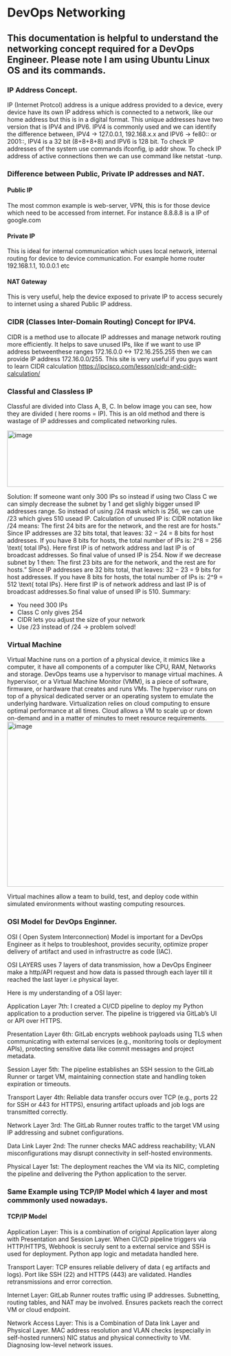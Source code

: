 # DevOps Networking
## This documentation is helpful to understand the networking concept required for a DevOps Engineer. Please note I am using Ubuntu Linux OS and its commands.
### IP Address Concept.
IP (Internet Protcol) address is a unique address provided to a device, every device have its own IP address which is connected to a network, like our home address but this is in a digital format.
This unique addresses have two version that is IPV4 and IPV6. IPV4 is commonly used and we can identify the difference between, IPV4 -> 127.0.0.1, 192.168.x.x and IPV6 -> fe80:: or 2001::, IPV4 is a 32 bit (8+8+8+8) and IPV6 is 128 bit. To check IP addresses of the system use commands ifconfig, ip addr show. To check IP address of active connections then we can use command like netstat -tunp. 
### Difference between Public, Private IP addresses and NAT.
#### Public IP
The most common example is web-server, VPN, this is for those device which need to be accessed from internet. For instance 8.8.8.8 is a IP of google.com
#### Private IP
This is ideal for internal communication which uses local network, internal routing for device to device communication. For example home router 192.168.1.1, 10.0.0.1 etc
#### NAT Gateway
This is very useful, help the device exposed to private IP to access securely to internet using a shared Public IP address.
### CIDR (Classes Inter-Domain Routing) Concept for IPV4.
CIDR is a method use to allocate IP addresses and manage network routing more efficiently. It helps to save unused IPs, like if we want to use  IP address betweenthese ranges 172.16.0.0 <-> 172.16.255.255 then we can provide IP address 172.16.0.0/255. This site is very useful if you guys want to learn CIDR calculation https://ipcisco.com/lesson/cidr-and-cidr-calculation/
### Classful and Classless IP
Classful are divided into Class A, B, C. In below image you can see, how they are divided ( here rooms = IP). This is an old method and there is wastage of IP addresses and complicated networking rules.

<img width="509" height="131" alt="image" src="https://github.com/user-attachments/assets/98aabb79-86bd-4e85-b7b7-30e4f6f6fb8b" />

Solution: If someone want only 300 IPs so instead if using two Class C we can simply decrease the subnet by 1 and get slighly bigger unsed IP addresses range.
So instead of using /24 mask which is 256, we can use /23 which gives 510 usead IP.
Calculation of unused IP is:
CIDR notation like /24 means:
The first 24 bits are for the network, and the rest are for hosts.”
Since IP addresses are 32 bits total, that leaves: 32 − 24 = 8 bits for host addresses.
If you have 8 bits for hosts, the total number of IPs is:
2^8 = 256 \text{ total IPs}. Here first IP is of network address and last IP is of broadcast addresses. So final value of unsed IP is 254.
Now if we decrease subnet by 1 then:
The first 23 bits are for the network, and the rest are for hosts.”
Since IP addresses are 32 bits total, that leaves: 32 − 23 = 9 bits for host addresses.
If you have 8 bits for hosts, the total number of IPs is:
2^9 = 512 \text{ total IPs}. Here first IP is of network address and last IP is of broadcast addresses.So final value of unsed IP is 510.
Summary:
- You need 300 IPs
- Class C only gives 254
- CIDR lets you adjust the size of your network
- Use /23 instead of /24 → problem solved!
### Virtual Machine
Virtual Machine runs on a portion of a physical device, it mimics like a computer, it have all components of a computer like CPU, RAM, Networks and storage.
DevOps teams use a hypervisor to manage virtual machines. A hypervisor, or a Virtual Machine Monitor (VMM), is a piece of software, firmware, or hardware that creates and runs VMs.
The hypervisor runs on top of a physical dedicated server or an operating system to emulate the underlying hardware.
Virtualization relies on cloud computing to ensure optimal performance at all times. Cloud allows a VM to scale up or down on-demand and in a matter of minutes to meet resource requirements.
<img width="623" height="384" alt="image" src="https://github.com/user-attachments/assets/562fa448-236c-49ec-b4e2-83dab51e4ff3" />

Virtual machines allow a team to build, test, and deploy code within simulated environments without wasting computing resources.
### OSI Model for DevOps Enginner.
OSI ( Open System Interconnection) Model is important for a DevOps Engineer as it helps to troubleshoot, provides security, optimize proper delivery of artifact and used in infrastructre as code (IAC).

OSI LAYERS uses 7 layers of data transmission, how a DevOps Engineer make a http/API request and how data is passed through each layer till it reached the last layer i.e physical layer.

Here is my understanding of a OSI layer:

Application Layer 7th: I created a CI/CD pipeline to deploy my Python application to a production server. The pipeline is triggered via GitLab’s UI or API over HTTPS.
   
Presentation Layer 6th: GitLab encrypts webhook payloads using TLS when communicating with external services (e.g., monitoring tools or deployment APIs), protecting sensitive data like commit messages and project metadata.
   
Session Layer 5th: The pipeline establishes an SSH session to the GitLab Runner or target VM, maintaining connection state and handling token expiration or timeouts.
   
Transport Layer 4th: Reliable data transfer occurs over TCP (e.g., ports 22 for SSH or 443 for HTTPS), ensuring artifact uploads and job logs are transmitted correctly.
   
Network Layer 3rd: The GitLab Runner routes traffic to the target VM using IP addressing and subnet configurations.
   
Data Link Layer 2nd: The runner checks MAC address reachability; VLAN misconfigurations may disrupt connectivity in self-hosted environments.
   
Physical Layer 1st: The deployment reaches the VM via its NIC, completing the pipeline and delivering the Python application to the server.

### Same Example using  TCP/IP Model which 4 layer and most commmonly used nowadays.
#### TCP/IP Model

Application Layer: This is a combination of original Application layer along with Presentation and Session Layer. When CI/CD pipeline triggers via HTTP/HTTPS, Webhook is secruly sent to a external service and SSH is used for deployment. Python app logic and metadata handled here.

Transport Layer: TCP ensures reliable delivery of data ( eg artifacts and logs). Port like SSH (22) and HTTPS (443) are validated. Handles retransmissions and error correction.

Internet Layer: GitLab Runner routes traffic using IP addresses. Subnetting, routing tables, and NAT may be involved. Ensures packets reach the correct VM or cloud endpoint.

Network Access Layer: This is a Combination of Data link Layer and Physical Layer. MAC address resolution and VLAN checks (especially in self-hosted runners) NIC status and physical connectivity to VM. Diagnosing low-level network issues.





